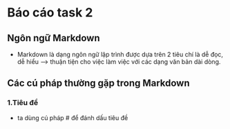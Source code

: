 # Báo cáo task 2
## Ngôn ngữ Markdown
+ Markdown là dạng ngôn ngữ lập trình được dựa trên 2 tiêu chí là dễ đọc, dễ hiểu
--> thuận tiện cho việc làm việc với các dạng văn bản dài dòng.
## Các cú pháp thường gặp trong Markdown
### 1.Tiêu đề
- ta dùng cú pháp # để đánh dấu tiêu đề
